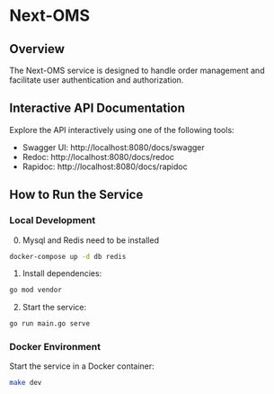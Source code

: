 # Next-OMS
## Overview
The Next-OMS service is designed to handle order management and facilitate user authentication and authorization.

## Interactive API Documentation
Explore the API interactively using one of the following tools:

- Swagger UI: http://localhost:8080/docs/swagger
- Redoc: http://localhost:8080/docs/redoc
- Rapidoc: http://localhost:8080/docs/rapidoc
## How to Run the Service
### Local Development
0. Mysql and Redis need to be installed
```bash
docker-compose up -d db redis
```
1. Install dependencies:
```bash
go mod vendor
```
2. Start the service:
```bash
go run main.go serve
```
### Docker Environment
Start the service in a Docker container:
```bash
make dev
```